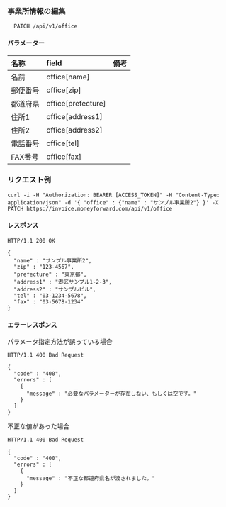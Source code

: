 ### 事業所情報の編集
```
  PATCH /api/v1/office
```

#### パラメーター
| 名称     | field              | 備考 |
| :--      | :--                | :--|
| 名前     | office[name]       | |
| 郵便番号 | office[zip]        | |
| 都道府県 | office[prefecture] | |
| 住所1    | office[address1]   | |
| 住所2    | office[address2]   | |
| 電話番号 | office[tel]        | |
| FAX番号  | office[fax]        | |

### リクエスト例
```
curl -i -H "Authorization: BEARER [ACCESS_TOKEN]" -H "Content-Type: application/json" -d '{ "office" : {"name" : "サンプル事業所2"} }' -X PATCH https://invoice.moneyforward.com/api/v1/office
```

#### レスポンス
```
HTTP/1.1 200 OK

{
  "name" : "サンプル事業所2",
  "zip" : "123-4567",
  "prefecture" : "東京都",
  "address1" : "港区サンプル1-2-3",
  "address2" : "サンプルビル",
  "tel" : "03-1234-5678",
  "fax" : "03-5678-1234"
}
```

#### エラーレスポンス
パラメータ指定方法が誤っている場合
```
HTTP/1.1 400 Bad Request

{
  "code" : "400",
  "errors" : [
    {
      "message" : "必要なパラメーターが存在しない、もしくは空です。"
    }
  ]
}
```

不正な値があった場合
```
HTTP/1.1 400 Bad Request

{
  "code" : "400",
  "errors" : [
    {
      "message" : "不正な都道府県名が渡されました。"
    }
  ]
}
```
